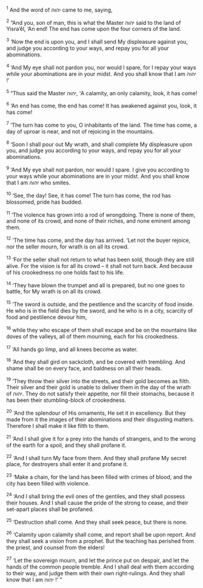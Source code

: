 <sup>1</sup> And the word of יהוה came to me, saying,

<sup>2</sup> “And you, son of man, this is what the Master יהוה said to the land of Yisra’ĕl, ‘An end! The end has come upon the four corners of the land.

<sup>3</sup> ‘Now the end is upon you, and I shall send My displeasure against you, and judge you according to your ways, and repay you for all your abominations.

<sup>4</sup> ‘And My eye shall not pardon you, nor would I spare, for I repay your ways while your abominations are in your midst. And you shall know that I am יהוה !’

<sup>5</sup> “Thus said the Master יהוה, ‘A calamity, an only calamity, look, it has come!

<sup>6</sup> ‘An end has come, the end has come! It has awakened against you, look, it has come!

<sup>7</sup> ‘The turn has come to you, O inhabitants of the land. The time has come, a day of uproar is near, and not of rejoicing in the mountains.

<sup>8</sup> ‘Soon I shall pour out My wrath, and shall complete My displeasure upon you, and judge you according to your ways, and repay you for all your abominations.

<sup>9</sup> ‘And My eye shall not pardon, nor would I spare. I give you according to your ways while your abominations are in your midst. And you shall know that I am יהוה who smites.

<sup>10</sup> ‘See, the day! See, it has come! The turn has come, the rod has blossomed, pride has budded.

<sup>11</sup> ‘The violence has grown into a rod of wrongdoing. There is none of them, and none of its crowd, and none of their riches, and none eminent among them.

<sup>12</sup> ‘The time has come, and the day has arrived. ‘Let not the buyer rejoice, nor the seller mourn, for wrath is on all its crowd.

<sup>13</sup> ‘For the seller shall not return to what has been sold, though they are still alive. For the vision is for all its crowd – it shall not turn back. And because of his crookedness no one holds fast to his life.

<sup>14</sup> ‘They have blown the trumpet and all is prepared, but no one goes to battle, for My wrath is on all its crowd.

<sup>15</sup> ‘The sword is outside, and the pestilence and the scarcity of food inside. He who is in the field dies by the sword, and he who is in a city, scarcity of food and pestilence devour him,

<sup>16</sup> while they who escape of them shall escape and be on the mountains like doves of the valleys, all of them mourning, each for his crookedness.

<sup>17</sup> ‘All hands go limp, and all knees become as water.

<sup>18</sup> ‘And they shall gird on sackcloth, and be covered with trembling. And shame shall be on every face, and baldness on all their heads.

<sup>19</sup> ‘They throw their silver into the streets, and their gold becomes as filth. Their silver and their gold is unable to deliver them in the day of the wrath of יהוה. They do not satisfy their appetite, nor fill their stomachs, because it has been their stumbling-block of crookedness.

<sup>20</sup> ‘And the splendour of His ornaments, He set it in excellency. But they made from it the images of their abominations and their disgusting matters. Therefore I shall make it like filth to them.

<sup>21</sup> ‘And I shall give it for a prey into the hands of strangers, and to the wrong of the earth for a spoil, and they shall profane it.

<sup>22</sup> ‘And I shall turn My face from them. And they shall profane My secret place, for destroyers shall enter it and profane it.

<sup>23</sup> ‘Make a chain, for the land has been filled with crimes of blood, and the city has been filled with violence.

<sup>24</sup> ‘And I shall bring the evil ones of the gentiles, and they shall possess their houses. And I shall cause the pride of the strong to cease, and their set-apart places shall be profaned.

<sup>25</sup> ‘Destruction shall come. And they shall seek peace, but there is none.

<sup>26</sup> ‘Calamity upon calamity shall come, and report shall be upon report. And they shall seek a vision from a prophet. But the teaching has perished from the priest, and counsel from the elders!

<sup>27</sup> ‘Let the sovereign mourn, and let the prince put on despair, and let the hands of the common people tremble. And I shall deal with them according to their way, and judge them with their own right-rulings. And they shall know that I am יהוה !’ ”


